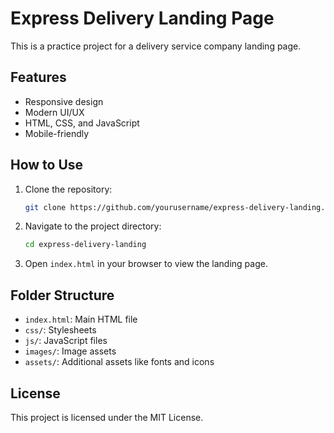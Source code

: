 # Express Delivery Landing Page

This is a practice project for a delivery service company landing page.

## Features
- Responsive design
- Modern UI/UX
- HTML, CSS, and JavaScript
- Mobile-friendly

## How to Use
1. Clone the repository:
    ```bash
    git clone https://github.com/yourusername/express-delivery-landing.git
    ```
2. Navigate to the project directory:
    ```bash
    cd express-delivery-landing
    ```
3. Open `index.html` in your browser to view the landing page.

## Folder Structure
- `index.html`: Main HTML file
- `css/`: Stylesheets
- `js/`: JavaScript files
- `images/`: Image assets
- `assets/`: Additional assets like fonts and icons

## License
This project is licensed under the MIT License.
